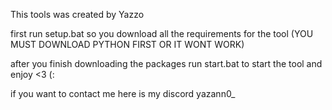 This tools was created by Yazzo

first run setup.bat so you download all the requirements for the tool (YOU MUST DOWNLOAD PYTHON FIRST OR IT WONT WORK)

after you finish downloading the packages run start.bat to start the tool and enjoy <3 (:

if you want to contact me here is my discord yazann0_
